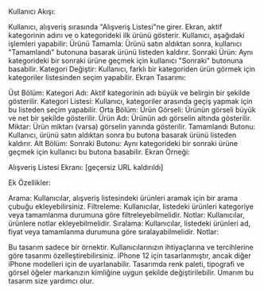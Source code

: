 Kullanıcı Akışı:

Kullanıcı, alışveriş sırasında "Alışveriş Listesi"ne girer.
Ekran, aktif kategorinin adını ve o kategorideki ilk ürünü gösterir.
Kullanıcı, aşağıdaki işlemleri yapabilir:
Ürünü Tamamla: Ürünü satın aldıktan sonra, kullanıcı "Tamamlandı" butonuna basarak ürünü listeden kaldırır.
Sonraki Ürün: Aynı kategorideki bir sonraki ürüne geçmek için kullanıcı "Sonraki" butonuna basabilir.
Kategori Değiştir: Kullanıcı, farklı bir kategoriden ürün görmek için kategoriler listesinden seçim yapabilir.
Ekran Tasarımı:

Üst Bölüm:
Kategori Adı: Aktif kategorinin adı büyük ve belirgin bir şekilde gösterilir.
Kategori Listesi: Kullanıcı, kategoriler arasında geçiş yapmak için bu listeden seçim yapabilir.
Orta Bölüm:
Ürün Görseli: Ürünün görseli büyük ve net bir şekilde gösterilir.
Ürün Adı: Ürünün adı görselin altında gösterilir.
Miktar: Ürün miktarı (varsa) görselin yanında gösterilir.
Tamamlandı Butonu: Kullanıcı, ürünü satın aldıktan sonra bu butona basarak ürünü listeden kaldırır.
Alt Bölüm:
Sonraki Butonu: Aynı kategorideki bir sonraki ürüne geçmek için kullanıcı bu butona basabilir.
Ekran Örneği:

Alışveriş Listesi Ekranı: [geçersiz URL kaldırıldı]

Ek Özellikler:

Arama: Kullanıcılar, alışveriş listesindeki ürünleri aramak için bir arama çubuğu ekleyebilirsiniz.
Filtreleme: Kullanıcılar, listedeki ürünleri kategoriye veya tamamlanma durumuna göre filtreleyebilmelidir.
Notlar: Kullanıcılar, ürünlere notlar ekleyebilmelidir.
Sıralama: Kullanıcılar, listedeki ürünleri ad, fiyat veya tamamlanma durumuna göre sıralayabilmelidir.
Notlar:

Bu tasarım sadece bir örnektir. Kullanıcılarınızın ihtiyaçlarına ve tercihlerine göre tasarımı özelleştirebilirsiniz.
iPhone 12 için tasarlanmıştır, ancak diğer iPhone modelleri için de uyarlanabilir.
Tasarımda renk paleti, tipografi ve görsel öğeler markanızın kimliğine uygun şekilde değiştirilebilir.
Umarım bu tasarım size yardımcı olur.
